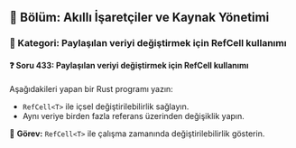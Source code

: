 ## 📘 Bölüm: Akıllı İşaretçiler ve Kaynak Yönetimi  
### 🔹 Kategori: Paylaşılan veriyi değiştirmek için RefCell<T> kullanımı  
#### ❓ Soru 433: Paylaşılan veriyi değiştirmek için RefCell<T> kullanımı

Aşağıdakileri yapan bir Rust programı yazın:

- `RefCell<T>` ile içsel değiştirilebilirlik sağlayın.
- Aynı veriye birden fazla referans üzerinden değişiklik yapın.

🔧 **Görev:** `RefCell<T>` ile çalışma zamanında değiştirilebilirlik gösterin.
